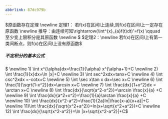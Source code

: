 ```yaml
---
abbrlink: 87dc979b
---
```

$原函数存在定理
\newline 定理1： 若f(x)在区间I上连续,则f(x)在区间I上一定存在原函数
\newline 推导：由连续可知\rightarrow(\int^{x}_{a}f(t)dt)'=f(x) \qquad 至少变上限积分是其原函数
\newline
$
$定理2：\newline 若f(x)在区间I上有第一类间断点，则f(x)在区间I上没有原函数$


##### 不定积分的基本公式
$
\newline 1) \int x^{\alpha}dx=\frac{1}{\alpha} x^{\alpha+1}+C 
\newline 2) \int  \frac{1}{x}dx=\ln |x|+C
\newline 3) \int sec^2xdx=tanx+C
\newline 4) \int csc^2xdx =-cotx+C
\newline 5) \int \sec x\tan x dx=\sec x+C
\newline 6) \int \frac{1}{\sqrt{1-x^2}}dx=\arcsin x+C
\newline 7) \int \frac{dx}{1+x^2}dx = \arctan x+C
\newline 8) \int \frac{dx}{\sqrt{a^2-x^2}}=\arcsin \frac{x}{a} +C
\newline 9) \int \frac{dx}{a^2+x^2}=\frac{1}{a}\arctan \frac{x}{a} +C
\newline 10) \int \frac{dx}{x^2-a^2}=\frac{1}{2a}ln|\frac{x-a}{x+a}|+C
\newline 11)\int \frac{dx}{\sqrt{x^2+a^2}}=ln(x+\sqrt{x^2+a^2})+C
\newline 12) \int \frac{dx}{\sqrt{x^2-a^2}}=\ln |x+\sqrt{x^2-a^2}|+C$
